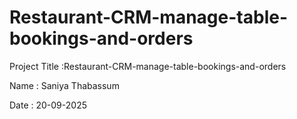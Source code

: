 # Restaurant-CRM-manage-table-bookings-and-orders
Project Title :Restaurant-CRM-manage-table-bookings-and-orders                                                                                                                                                       

Name : Saniya Thabassum

Date : 20-09-2025
